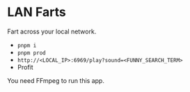 # LAN Farts

Fart across your local network.

- `pnpm i`
- `pnpm prod`
- `http://<LOCAL_IP>:6969/play?sound=<FUNNY_SEARCH_TERM>`
- Profit

You need FFmpeg to run this app.
